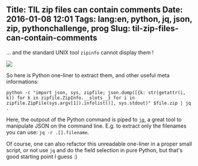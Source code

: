 Title: TIL zip files can contain comments
Date: 2016-01-08 12:01
Tags: lang:en, python, jq, json, zip, pythonchallenge, prog
Slug: til-zip-files-can-contain-comments
---
... and the standard UNIX tool `zipinfo` cannot display them !

![](images/2016/01/pythonchallenge-channel.jpg)

So here is Python one-liner to extract them, and other useful meta informations:

    python -c "import json, sys, zipfile; json.dump([{k: str(getattr(i, k)) for k in zipfile.ZipInfo.__slots__} for i in zipfile.ZipFile(sys.argv[1]).infolist()], sys.stdout)" $file.zip | jq .

Here, the outpout of the Python command is piped to  [`jq`](https://stedolan.github.io/jq/), a great tool to manipulate JSON on the command line. E.g. to extract only the filenames you can use: `jq -r .[].filename`.

Of course, one can also refactor this unreadable one-liner in a proper small script, or not use `jq`  and do the field selection in pure Python, but that's good starting point I guess :)
